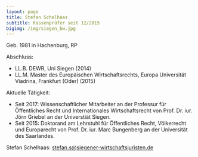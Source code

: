 ```yaml
---
layout: page
title: Stefan Schelhaas
subtitle: Kassenprüfer seit 12/2015
bigimg: /img/siegen_bw.jpg
---
```


Geb. 1981 in Hachenburg, RP

Abschluss:

  * LL.B. DEWR, Uni Siegen (2014)
  * LL.M. Master des Europäischen Wirtschaftsrechts, Europa Universität Viadrina, Frankfurt (Oder) (2015)

Aktuelle Tätigkeit:

  * Seit 2017: Wissenschaftlicher Mitarbeiter an der Professur für Öffentliches Recht und Internationales Wirtschaftsrecht
von Prof. Dr. iur. Jörn Griebel an der Universtiät Siegen.
  * Seit 2015: Doktorand am Lehrstuhl für Öffentliches Recht, Völkerrecht und Europarecht von Prof. Dr. iur. Marc Bungenberg an der Universität des Saarlandes.

Stefan Schelhaas: <stefan.s@siegener-wirtschaftsjuristen.de>
